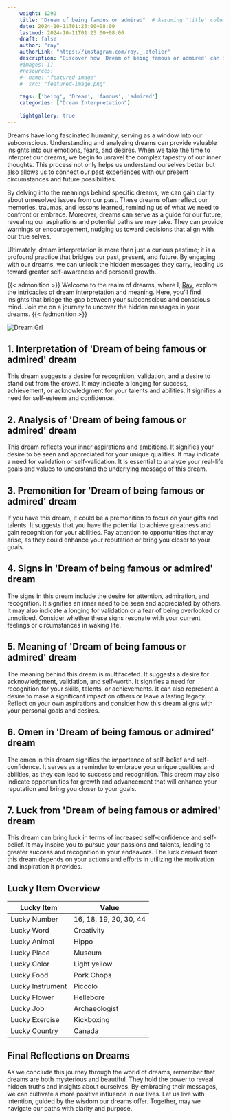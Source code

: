 ```yaml
---
    weight: 1292
    title: "Dream of being famous or admired"  # Assuming 'title' column exists
    date: 2024-10-11T01:23:00+08:00
    lastmod: 2024-10-11T01:23:00+08:00
    draft: false
    author: "ray"
    authorLink: "https://instagram.com/ray._.atelier"
    description: "Discover how 'Dream of being famous or admired' can interpret your future and uncover its significant meanings in your life."
    #images: []
    #resources:
    #- name: "featured-image"
    #  src: "featured-image.png"
    
    tags: ['being', 'Dream', 'famous', 'admired']
    categories: ["Dream Interpretation"]
    
    lightgallery: true
---
```

    
Dreams have long fascinated humanity, serving as a window into our subconscious. Understanding and analyzing dreams can provide valuable insights into our emotions, fears, and desires. When we take the time to interpret our dreams, we begin to unravel the complex tapestry of our inner thoughts. This process not only helps us understand ourselves better but also allows us to connect our past experiences with our present circumstances and future possibilities.

By delving into the meanings behind specific dreams, we can gain clarity about unresolved issues from our past. These dreams often reflect our memories, traumas, and lessons learned, reminding us of what we need to confront or embrace. Moreover, dreams can serve as a guide for our future, revealing our aspirations and potential paths we may take. They can provide warnings or encouragement, nudging us toward decisions that align with our true selves.

Ultimately, dream interpretation is more than just a curious pastime; it is a profound practice that bridges our past, present, and future. By engaging with our dreams, we can unlock the hidden messages they carry, leading us toward greater self-awareness and personal growth.

{{< admonition >}}
Welcome to the realm of dreams, where I, [Ray](https://instagram.com/ray._.atelier), explore the intricacies of dream interpretation and meaning. Here, you’ll find insights that bridge the gap between your subconscious and conscious mind. Join me on a journey to uncover the hidden messages in your dreams.
{{< /admonition >}}

![Dream Grl](https://cdn.pixabay.com/photo/2017/11/02/03/35/gothic-2910057_1280.jpg "Dream Grl")

## 1. Interpretation of 'Dream of being famous or admired' dream
 This dream suggests a desire for recognition, validation, and a desire to stand out from the crowd. It may indicate a longing for success, achievement, or acknowledgment for your talents and abilities. It signifies a need for self-esteem and confidence.

## 2. Analysis of 'Dream of being famous or admired' dream
 This dream reflects your inner aspirations and ambitions. It signifies your desire to be seen and appreciated for your unique qualities. It may indicate a need for validation or self-validation. It is essential to analyze your real-life goals and values to understand the underlying message of this dream.

## 3. Premonition for 'Dream of being famous or admired' dream
 If you have this dream, it could be a premonition to focus on your gifts and talents. It suggests that you have the potential to achieve greatness and gain recognition for your abilities. Pay attention to opportunities that may arise, as they could enhance your reputation or bring you closer to your goals.

## 4. Signs in 'Dream of being famous or admired' dream
 The signs in this dream include the desire for attention, admiration, and recognition. It signifies an inner need to be seen and appreciated by others. It may also indicate a longing for validation or a fear of being overlooked or unnoticed. Consider whether these signs resonate with your current feelings or circumstances in waking life.

## 5. Meaning of 'Dream of being famous or admired' dream
 The meaning behind this dream is multifaceted. It suggests a desire for acknowledgment, validation, and self-worth. It signifies a need for recognition for your skills, talents, or achievements. It can also represent a desire to make a significant impact on others or leave a lasting legacy. Reflect on your own aspirations and consider how this dream aligns with your personal goals and desires.

## 6. Omen in 'Dream of being famous or admired' dream
 The omen in this dream signifies the importance of self-belief and self-confidence. It serves as a reminder to embrace your unique qualities and abilities, as they can lead to success and recognition. This dream may also indicate opportunities for growth and advancement that will enhance your reputation and bring you closer to your goals.

## 7. Luck from 'Dream of being famous or admired' dream
 This dream can bring luck in terms of increased self-confidence and self-belief. It may inspire you to pursue your passions and talents, leading to greater success and recognition in your endeavors. The luck derived from this dream depends on your actions and efforts in utilizing the motivation and inspiration it provides.

## Lucky Item Overview
| Lucky Item          | Value              |
|---------------|--------------------|
| Lucky Number        | 16, 18, 19, 20, 30, 44  |
| Lucky Word          | Creativity |
| Lucky Animal        | Hippo |
| Lucky Place         | Museum     |
| Lucky Color         | Light yellow     |
| Lucky Food          | Pork Chops      |
| Lucky Instrument    | Piccolo |
| Lucky Flower        | Hellebore    |
| Lucky Job           | Archaeologist       |
| Lucky Exercise      | Kickboxing  |
| Lucky Country       | Canada    |


##  Final Reflections on Dreams

As we conclude this journey through the world of dreams, remember that dreams are both mysterious and beautiful. They hold the power to reveal hidden truths and insights about ourselves. By embracing their messages, we can cultivate a more positive influence in our lives. Let us live with intention, guided by the wisdom our dreams offer. Together, may we navigate our paths with clarity and purpose.
